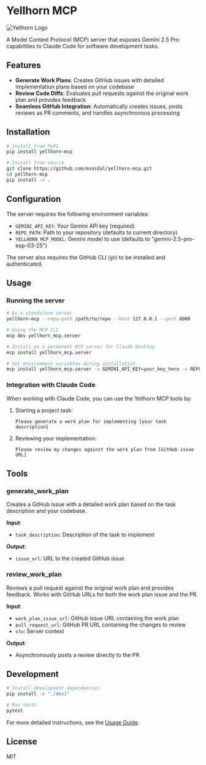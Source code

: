 # Yellhorn MCP

![Yellhorn Logo](assets/yellhorn.png)

A Model Context Protocol (MCP) server that exposes Gemini 2.5 Pro capabilities to Claude Code for software development tasks.

## Features

- **Generate Work Plans**: Creates GitHub issues with detailed implementation plans based on your codebase
- **Review Code Diffs**: Evaluates pull requests against the original work plan and provides feedback
- **Seamless GitHub Integration**: Automatically creates issues, posts reviews as PR comments, and handles asynchronous processing

## Installation

```bash
# Install from PyPI
pip install yellhorn-mcp

# Install from source
git clone https://github.com/msnidal/yellhorn-mcp.git
cd yellhorn-mcp
pip install -e .
```

## Configuration

The server requires the following environment variables:

- `GEMINI_API_KEY`: Your Gemini API key (required)
- `REPO_PATH`: Path to your repository (defaults to current directory)
- `YELLHORN_MCP_MODEL`: Gemini model to use (defaults to "gemini-2.5-pro-exp-03-25")

The server also requires the GitHub CLI (`gh`) to be installed and authenticated.

## Usage

### Running the server

```bash
# As a standalone server
yellhorn-mcp --repo-path /path/to/repo --host 127.0.0.1 --port 8000

# Using the MCP CLI
mcp dev yellhorn_mcp.server

# Install as a permanent MCP server for Claude Desktop
mcp install yellhorn_mcp.server

# Set environment variables during installation
mcp install yellhorn_mcp.server -v GEMINI_API_KEY=your_key_here -v REPO_PATH=/path/to/repo
```

### Integration with Claude Code

When working with Claude Code, you can use the Yellhorn MCP tools by:

1. Starting a project task:

   ```
   Please generate a work plan for implementing [your task description]
   ```

2. Reviewing your implementation:

   ```
   Please review my changes against the work plan from [GitHub issue URL]
   ```

## Tools

### generate_work_plan

Creates a GitHub issue with a detailed work plan based on the task description and your codebase.

**Input**:

- `task_description`: Description of the task to implement

**Output**:

- `issue_url`: URL to the created GitHub issue

### review_work_plan

Reviews a pull request against the original work plan and provides feedback. Works with GitHub URLs for both the work plan issue and the PR.

**Input**:

- `work_plan_issue_url`: GitHub issue URL containing the work plan
- `pull_request_url`: GitHub PR URL containing the changes to review
- `ctx`: Server context

**Output**:

- Asynchronously posts a review directly to the PR

## Development

```bash
# Install development dependencies
pip install -e ".[dev]"

# Run tests
pytest
```

For more detailed instructions, see the [Usage Guide](docs/USAGE.md).

## License

MIT

